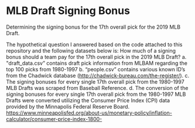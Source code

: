 # MLB Draft Signing Bonus
Determining the signing bonus for the 17th overall pick for the 2019 MLB Draft.

The hypothetical question I answered based on the code attached to this repository and the following datasets below is: How much of a signing bonus should a team pay for the 17th overall pick in the 2019 MLB Draft?
a. "draft_data.csv” contains draft pick information from MLBAM regarding the top 100 picks from 1980-1997
b. “people.csv” contains various known ID’s from the Chadwick database (http://chadwick-bureau.com/the-register/).
c. The signing bonuses for every single 17th overall pick from the 1980-1997 MLB Drafts was scraped from Baseball Reference.
d. The conversion of the signing bonuses for every single 17th overall pick from the 1980-1997 MLB Drafts were converted utilizing the Consumer Price Index (CPI) data provided by the Minnapolis Federal Reserve Board. https://www.minneapolisfed.org/about-us/monetary-policy/inflation-calculator/consumer-price-index-1800- 
